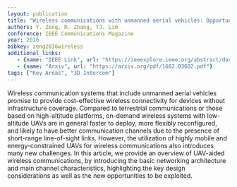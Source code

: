 ```yaml
---
layout: publication
title: "Wireless communications with unmanned aerial vehicles: Opportunities and challenges"
authors: Y. Zeng, R. Zhang, TJ. Lim
conference: IEEE Communications Magazine
year: 2016
bibkey: zeng2016wireless
additional_links:
   - {name: "IEEE Link", url: "https://ieeexplore.ieee.org/abstract/document/7470933"}
   - {name: "Arxiv", url: "https://arxiv.org/pdf/1602.03602.pdf"}
tags: ["Key Areas", "3D Intercom"]
---
```

Wireless communication systems that include unmanned aerial vehicles promise to provide cost-effective wireless connectivity for devices without infrastructure coverage. Compared to terrestrial communications or those based on high-altitude platforms, on-demand wireless systems with low-altitude UAVs are in general faster to deploy, more flexibly reconfigured, and likely to have better communication channels due to the presence of short-range line-of-sight links. However, the utilization of highly mobile and energy-constrained UAVs for wireless communications also introduces many new challenges. In this article, we provide an overview of UAV-aided wireless communications, by introducing the basic networking architecture and main channel characteristics, highlighting the key design considerations as well as the new opportunities to be exploited.